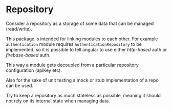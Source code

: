 # Repository

Consider a repository as a storage of some data that can be managed (read/write).

This package is intended for linking modules to each other.
For example `authentication` module requires `AuthenticationRepository` to be implemented,
so it is possible to tell angular to use either *http-based* auth or *firebase-based* auth. 

This way a module gets decoupled from a particular repository configuration (apiKey etc). 

Also for the sake of unit testing a mock or stub implementation of a repo can be used. 

Try to keep a repository as much stateless as possible, 
meaning it should not rely on its internal state when managing data. 
